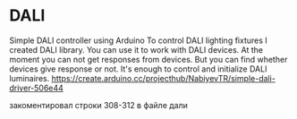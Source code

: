 # DALI
Simple DALI controller using Arduino
To control DALI lighting fixtures I created DALI library. You can use it to work with DALI devices. At the moment you can not get responses from devices. But you can find whether devices give response or not. It's enough to control and initialize DALI luminaires.
https://create.arduino.cc/projecthub/NabiyevTR/simple-dali-driver-506e44


закоментировал строки 308-312 в файле дали